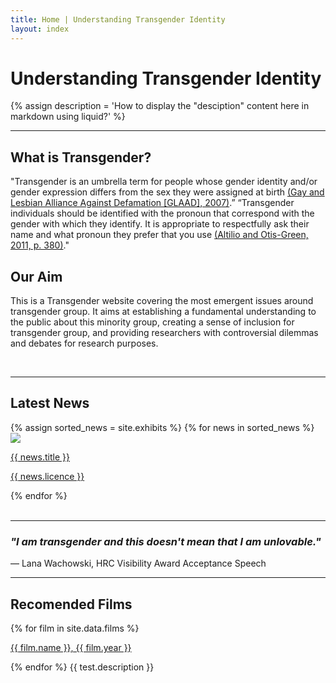 ```yaml
---
title: Home | Understanding Transgender Identity
layout: index
---
```


<div class="heading">
    <h1> Understanding Transgender Identity</h1>
    {% assign description = 'How to display the "desciption" content here in markdown using liquid?' %}
</div>

<hr>

<div class="paracontainer">
    <div class="subheading">
        <h2> What is Transgender? </h2>
        <p>"Transgender is an umbrella term for people whose gender identity and/or gender expression differs from the sex they were assigned at birth <a class="citation" href="https://www.glaad.org/reference/transgender">(Gay and Lesbian Alliance Against Defamation [GLAAD], 2007)</a>.”  “Transgender individuals should be identified with the pronoun that correspond with the gender with which they identify. It is appropriate to respectfully ask their name and what pronoun they prefer that you use <a class="citation" href="https://books.google.com/books?hl=en&lr=&id=XS3XJL_RGIgC&oi=fnd&pg=PP1&dq=Altilio,+Terry%3B+Otis-Green,+Shirley+(2011).+Oxford+Textbook+of+Palliative+Social+Work.+Oxford+University+Press.+p.+380.&ots=ak946C8Tcx&sig=ZK8zOWrvE99ZOQB2ZUVTUdUf1MM">(Altilio and Otis-Green, 2011, p. 380)</a>."</p>
    </div>
     <div class="subheading">
        <h2> Our Aim </h2>
        <p>This is a Transgender website covering the most emergent issues around transgender group. It aims at establishing a fundamental understanding to the public about this minority group, creating a sense of inclusion for transgender group, and providing researchers with controversial dilemmas and debates for research purposes.</p>
     </div>
</div>
<br>
<hr>

<div class="subheading1">
    <h2> Latest News </h2>
</div>

<div id = "gridcontainer">
  {% assign sorted_news = site.exhibits %}
  {% for news in sorted_news %}
    <div class = "grid-cell">
      <a class="news-iamge" href = "{{ news.news-url }}"><img src="{{ news.image-url }}" class="news-picture"></a>
      <br>
      <p><a class="citation" href = "{{ news.news-url }}">{{ news.title }}</a></p>
      <p><a href="{{ news.licence-url }}">{{ news.licence }}</a></p>
    </div>
  {% endfor %}
</div>
<br>
<hr>

<div class="subheading1">
    <h3> <i>"I am transgender and this doesn't mean that I am unlovable."</i> </h3>
    <p> — Lana Wachowski, HRC Visibility Award Acceptance Speech </p>
</div>
<hr>


<div class="subheading1">
    <h2> Recomended Films </h2>
</div>

<div class="defaultcontainer">
    {% for film in site.data.films %}
    <p><a href="{{ film.homepage }}">{{ film.name }}, {{ film.year }}</a></p>
    {% endfor %}
    {{ test.description }}
</div>

